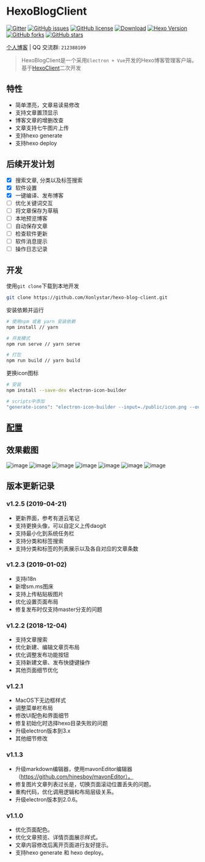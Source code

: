 # HexoBlogClient


[![Gitter](https://img.shields.io/gitter/room/Xonlystar/hexo-blog-client.svg)](https://gitter.im/hexo-blog-client/Lobby?utm_source=badge) 
[![GitHub issues](https://img.shields.io/github/issues/Xonlystar/hexo-blog-client.svg)](https://github.com/Xonlystar/hexo-blog-client/issues) 
[![GitHub license](https://img.shields.io/github/license/Xonlystar/hexo-blog-client.svg)](https://github.com/Xonlystar/hexo-blog-client/blob/master/LICENSE) 
[![Download](https://img.shields.io/badge/downloads-master-green.svg)](https://codeload.github.com/Xonlystar/hexo-blog-client/zip/master) [![Hexo Version](https://img.shields.io/badge/hexo-%3E%3D%203.0-blue.svg)](http://hexo.io) 
[![GitHub forks](https://img.shields.io/github/forks/Xonlystar/hexo-blog-client.svg)](https://github.com/Xonlystar/hexo-blog-client/network) 
[![GitHub stars](https://img.shields.io/github/stars/Xonlystar/hexo-blog-client.svg)](https://github.com/Xonlystar/hexo-blog-client/stargazers)

 [个人博客](https://blog.onlystar.site) | QQ 交流群: `212388109`
> HexoBlogClient是一个采用`Electron + Vue`开发的Hexo博客管理客户端，基于[HexoClient](https://github.com/gaoyoubo/hexo-client.git)二次开发

## 特性
  - 简单漂亮，文章易读易修改
  - 支持文章置顶显示
  - 博客文章的增删改查
  - 文章支持七牛图片上传
  - 支持hexo generate
  - 支持hexo deploy

## 后续开发计划
- [x] 搜索文章, 分类以及标签搜索
- [x] 软件设置
- [x] 一键编译、发布博客
- [ ] 优化关键词交互
- [ ] 将文章保存为草稿
- [ ] 本地预览博客
- [ ] 自动保存文章
- [ ] 检查软件更新
- [ ] 软件消息提示
- [ ] 操作日志记录

## 开发
使用`git clone`下载到本地开发
```bash
git clone https://github.com/Xonlystar/hexo-blog-client.git
```
安装依赖并运行
```bash
# 使用npm 或者 yarn 安装依赖
npm install // yarn

# 开发模式
npm run serve // yarn serve

# 打包
npm run build // yarn build
```

更换icon图标
```bash
# 安装
npm install --save-dev electron-icon-builder

# scripts中添加
"generate-icons": "electron-icon-builder --input=./public/icon.png --output=build --flatten"
```
## [配置](https://blog.onlystar.site/2019/04/21/hexoblogclient-shi-yong-zhi-nan/)

## 效果截图

![image](https://user-images.githubusercontent.com/19361551/56090870-5268eb80-5eda-11e9-8e0a-ec499eeecf1b.png)
![image](https://user-images.githubusercontent.com/19361551/56090972-7bd64700-5edb-11e9-8bad-64e44fce4847.png)
![image](https://user-images.githubusercontent.com/19361551/56090878-6f9dba00-5eda-11e9-936d-4ed96279bfbd.png)
![image](https://user-images.githubusercontent.com/19361551/56090885-83e1b700-5eda-11e9-8748-41eb79b328a3.png)
![image](https://user-images.githubusercontent.com/19361551/56090989-95778e80-5edb-11e9-9aec-7637ed4193f9.png)
![image](https://user-images.githubusercontent.com/19361551/56090893-922fd300-5eda-11e9-8527-24790d44ae03.png)
![image](https://user-images.githubusercontent.com/19361551/56090898-9f4cc200-5eda-11e9-98b1-53785c193714.png)


## 版本更新记录
### v1.2.5 (2019-04-21)
- 更新界面，参考有道云笔记
- 支持更换头像，可以自定义上传daogit
- 支持最小化到系统任务栏
- 支持分类和标签搜索
- 支持分类和标签的列表展示以及各自对应的文章条数

### v1.2.3 (2019-01-02)
- 支持i18n
- 新增sm.ms图床
- 支持上传粘贴板图片
- 优化设置页面布局
- 修复发布时仅支持master分支的问题

### v1.2.2 (2018-12-04)
- 支持文章搜索
- 优化新建、编辑文章页布局
- 优化调整发布功能按钮
- 支持新建文章、发布快捷键操作
- 其他页面细节优化

### v1.2.1
- MacOS下无边框样式
- 调整菜单栏布局
- 修改UI配色和界面细节
- 修复初始化时选择hexo目录失败的问题
- 升级electron版本到3.x
- 其他细节修改

### v1.1.3
- 升级markdown编辑器，使用mavonEditor编辑器（https://github.com/hinesboy/mavonEditor）。
- 修复图片文章列表过长是，切换页面滚动位置丢失的问题。
- 重构代码，优化调用逻辑和布局层级关系。
- 升级electron版本到2.0.6。

### v1.1.0
- 优化页面配色。
- 优化文章预览、详情页面展示样式。
- 文章内容修改后离开页面进行友好提示。
- 支持hexo generate 和 hexo deploy。